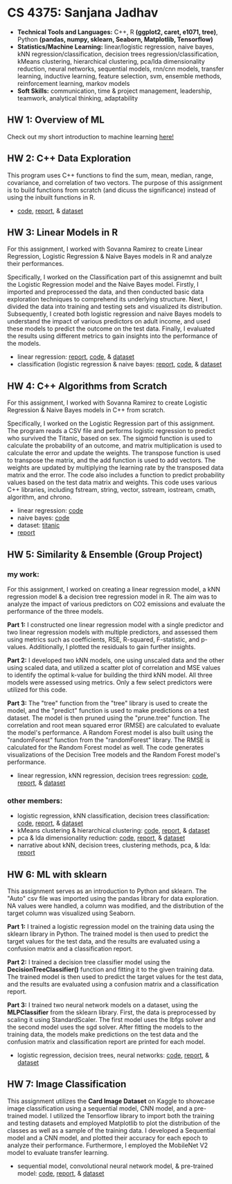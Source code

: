 # CS 4375: Sanjana Jadhav

- **Technical Tools and Languages:** C++, R **(ggplot2, caret, e1071, tree)**, Python **(pandas, numpy, sklearn, Seaborn, Matplotlib, Tensorflow)**
- **Statistics/Machine Learning:** linear/logistic regression, naive bayes, kNN regression/classification, decision trees regression/classification, kMeans clustering, hierarchical clustering, pca/lda dimensionality reduction, neural networks, sequential models, rnn/cnn models, transfer learning, inductive learning, feature selection, svm, ensemble methods, reinforcement learning, markov models
- **Soft Skills:** communication, time & project management, leadership, teamwork, analytical thinking, adaptability

## HW 1: Overview of ML

Check out my short introduction to machine learning [here!](Overview_of_ML.pdf)

## HW 2: C++ Data Exploration

This program uses C++ functions to find the sum, mean, median, range, covariance, and correlation of two vectors. The purpose of this assignment is to build functions from scratch (and dicuss the significance) instead of using the inbuilt functions in R.

- [code](C++_Data_Exploration/main.cpp), [report](C++_Data_Exploration/C++_Data_Exploration_Report.pdf), & [dataset](C++_Data_Exploration/Boston.csv)

## HW 3: Linear Models in R

For this assignment, I worked with Sovanna Ramirez to create Linear Regression, Logistic Regression & Naive Bayes models in R and analyze their performances.

Specifically, I worked on the Classification part of this assignemnt and built the Logistic Regression model and the Naive Bayes model. Firstly, I imported and preprocessed the data, and then conducted basic data exploration techniques to comprehend its underlying structure. Next, I divided the data into training and testing sets and visualized its distribution. Subsequently, I created both logistic regression and naive Bayes models to understand the impact of various predictors on adult income, and used these models to predict the outcome on the test data. Finally, I evaluated the results using different metrics to gain insights into the performance of the models.

- linear regression: [report](Linear_Models/Regression.pdf), [code](Linear_Models/Regression.Rmd), & [dataset](Linear_Models/diamonds.csv) <br>
- classification (logistic regression & naive bayes: [report](Linear_Models/Classification.pdf), [code](Linear_Models/Classification.Rmd), & [dataset](Linear_Models/adult.csv)

## HW 4: C++ Algorithms from Scratch

For this assignment, I worked with Sovanna Ramirez to create Logistic Regression & Naive Bayes models in C++ from scratch.

Specifically, I worked on the Logistic Regression part of this assignment. The program reads a CSV file and performs logistic regression to predict who survived the Titanic, based on sex. The sigmoid function is used to calculate the probability of an outcome, and matrix multiplication is used to calculate the error and update the weights. The transpose function is used to transpose the matrix, and the add function is used to add vectors. The weights are updated by multiplying the learning rate by the transposed data matrix and the error. The code also includes a function to predict probability values based on the test data matrix and weights. This code uses various C++ libraries, including fstream, string, vector, sstream, iostream, cmath, algorithm, and chrono.

- linear regression: [code](C++_Algorithms_from_Scratch/Logistic_Regression/main.cpp)
- naive bayes: [code](C++_Algorithms_from_Scratch/Naive_Bayes/main.cpp)
- dataset: [titanic](C++_Algorithms_from_Scratch/titanic_project.csv)
- [report](C++_Algorithms_from_Scratch/ML_Algorithms_from_Scratch.pdf)

## HW 5: Similarity & Ensemble (Group Project)

### my work:

For this assignment, I worked on creating a linear regression model, a kNN regression model & a decision tree regression model in R. The aim was to analyze the impact of various predictors on CO2 emissions and evaluate the performance of the three models. 

**Part 1:** I constructed one linear regression model with a single predictor and two linear regression models with multiple predictors, and assessed them using metrics such as coefficients, RSE, R-squared, F-statistic, and p-values. Additionally, I plotted the residuals to gain further insights.

**Part 2:** I developed two kNN models, one using unscaled data and the other using scaled data, and utilized a scatter plot of correlation and MSE values to identify the optimal k-value for building the third kNN model. All three models were assessed using metrics. Only a few select predictors were utilized for this code.

**Part 3:** The "tree" function from the "tree" library is used to create the model, and the "predict" function is used to make predictions on a test dataset. The model is then pruned using the "prune.tree" function. The correlation and root mean squared error (RMSE) are calculated to evaluate the model's performance. A Random Forest model is also built using the "randomForest" function from the "randomForest" library. The RMSE is calculated for the Random Forest model as well. The code generates visualizations of the Decision Tree models and the Random Forest model's performance.
- linear regression, kNN regression, decision trees regression: [code](Similarity_&_Ensemble/Part_1_Regression/Regression.Rmd), [report](Similarity_&_Ensemble/Part_1_Regression/Regression.pdf), & [dataset](Similarity_&_Ensemble/Part_1_Regression/Fuel_Consumption_2000-2022.csv)

### other members:
- logistic regression, kNN classification, decision trees classification: [code](Similarity_&_Ensemble/Part_2_Classification/Classification.rmd), [report](Similarity_&_Ensemble/Part_2_Classification/Classification.pdf), & [dataset](Similarity_&_Ensemble/Part_2_Classification/dataset.csv)
- kMeans clustering & hierarchical clustering: [code](Similarity_&_Ensemble/Part_3_Clustering/Clustering.Rmd), [report](Similarity_&_Ensemble/Part_3_Clustering/Clustering.pdf), & [dataset](Similarity_&_Ensemble/Part_3_Clustering/dataset.csv)
- pca & lda dimensionality reduction: [code](Similarity_&_Ensemble/Part_4_Dimensionality_Reduction/Dimensionality_Reduction.Rmd), [report](Similarity_&_Ensemble/Part_4_Dimensionality_Reduction/Dimensonality_Reduction.pdf), & [dataset](Similarity_&_Ensemble/Part_4_Dimensionality_Reduction/Fuel_Consumption_2000-2022.csv)
- narrative about kNN, decision trees, clustering methods, pca, & lda: [report](Similarity_&_Ensemble/Part_5_Narrative/Narrative/Narrative.pdf)

## HW 6: ML with sklearn
This assignment serves as an introduction to Python and sklearn. The "Auto" csv file was imported using the pandas library for data exploration. NA values were handled, a column was modified, and the distribution of the target column was visualized using Seaborn. 

**Part 1:** I trained a logistic regression model on the training data using the sklearn library in Python. The trained model is then used to predict the target values for the test data, and the results are evaluated using a confusion matrix and a classification report.

**Part 2:** I trained a decision tree classifier model using the **DecisionTreeClassifier()** function and fitting it to the given training data. The trained model is then used to predict the target values for the test data, and the results are evaluated using a confusion matrix and a classification report.

**Part 3:** I trained two neural network models on a dataset, using the **MLPClassifier** from the sklearn library. First, the data is preprocessed by scaling it using StandardScaler. The first model uses the lbfgs solver and the second model uses the sgd solver. After fitting the models to the training data, the models make predictions on the test data and the confusion matrix and classification report are printed for each model.
- logistic regression, decision trees, neural networks: [code](ML_with_sklearn/ml_sklearn.ipynb), [report](ML_with_sklearn/ml_sklearn.pdf), & [dataset](ML_with_sklearn/Auto.csv)

## HW 7: Image Classification
This assignment utilizes the **Card Image Dataset** on Kaggle to showcase image classification using a sequential model, CNN model, and a pre-trained model. I utilized the Tensorflow library to import both the training and testing datasets and employed Matplotlib to plot the distribution of the classes as well as a sample of the training data. 
I developed a Sequential model and a CNN model, and plotted their accuracy for each epoch to analyze their performance. Furthermore, I employed the MobileNet V2 model to evaluate transfer learning.
- sequential model, convolutional neural network model, & pre-trained model: [code](Image_Classification/image_classification.ipynb), [report](Image_Classification/image_classification.pdf), & [dataset](Image_Classification/data)
